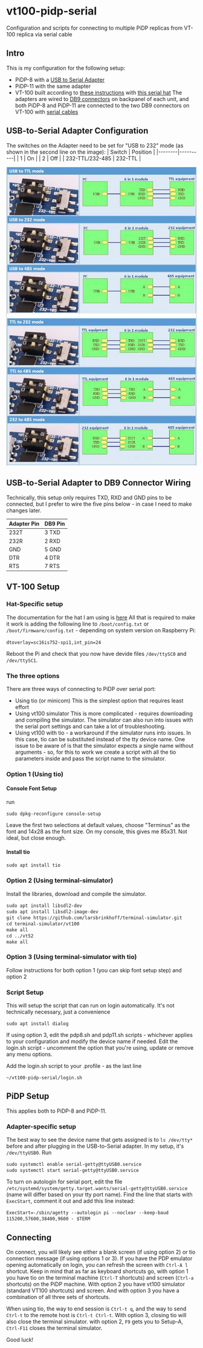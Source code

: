 # vt100-pidp-serial

Configuration and scripts for connecting to multiple PiDP replicas from VT-100 replica via serial cable

## Intro

This is my configuration for the following setup:

- PiDP-8 with a [USB to Serial Adapter](https://www.amazon.com/gp/product/B00LZVEQEY)
- PiDP-11 with the same adapter
- VT-100 built according to [these instructions](https://www.instructables.com/23-Scale-VT100-Terminal-Reproduction/) with [this serial hat](https://www.amazon.com/gp/product/B083D27NJD)
  The adapters are wired to [DB9 connectors](https://www.amazon.com/gp/product/B00HGALIUS) on backpanel of each unit, and both PiDP-8 and PiDP-11 are connected to the two DB9 connectors on VT-100 with [serial cables](https://www.amazon.com/gp/product/B00006B8BJ)

## USB-to-Serial Adapter Configuration

The switches on the Adapter need to be set for "USB to 232" mode (as shown in the second line on the image):
| Switch | Position |
|--------|----------|
| 1 | On |
| 2 | Off |
| 232-TTL/232-485 | 232-TTL |

![Adapter Configuration Options](docs/USB-to-Serial-switches.jpg)

## USB-to-Serial Adapter to DB9 Connector Wiring

Technically, this setup only requires TXD, RXD and GND pins to be connected, but I prefer to wire the five pins below - in case I need to make changes later.

| Adapter Pin | DB9 Pin |
| ----------- | ------- |
| 232T        | 3 TXD   |
| 232R        | 2 RXD   |
| GND         | 5 GND   |
| DTR         | 4 DTR   |
| RTS         | 7 RTS   |

## VT-100 Setup

### Hat-Specific setup

The documentation for the hat I am using is [here](https:bit.ly/3OOT9ch)
All that is required to make it work is adding the following line to `/boot/config.txt` or `/boot/firmware/config.txt` - depending on system version on Raspberry Pi:

`dtoverlay=sc16is752-spi1,int_pin=24`

Reboot the Pi and check that you now have devide files `/dev/ttySC0` and `/dev/ttySC1`.

### The three options

There are three ways of connecting to PiDP over serial port:

- Using tio (or minicom)
  This is the simplest option that requires least effort
- Using vt100 simulator
  This is more complicated - requires downloading and compiling the simulator. The simulator can also run into issues with the serial port settings and can take a lot of troubleshooting.
- Using vt100 with tio - a workaround if the simulator runs into issues. In this case, tio can be substituted instead of the tty device name. One issue to be aware of is that the simulator expects a single name without arguments - so, for this to work we create a script with all the tio parameters inside and pass the script name to the simulator.

### Option 1 (Using tio)

#### Console Font Setup

run

```
sudo dpkg-reconfigure console-setup
```

Leave the first two selections at default values, choose "Terminus" as the font and 14x28 as the font size. On my console, this gives me 85x31. Not ideal, but close enough.

#### Install tio

```
sudo apt install tio
```

### Option 2 (Using terminal-simulator)

Install the libraries, download and compile the simulator.

```
sudo apt install libsdl2-dev
sudo apt install libsdl2-image-dev
git clone https://github.com/larsbrinkhoff/terminal-simulator.git
cd terminal-simulator/vt100
make all
cd ../vt52
make all
```

### Option 3 (Using terminal-simulator with tio)

Follow instructions for both option 1 (you can skip font setup step) and option 2

### Script Setup

This will setup the script that can run on login automatically. It's not technically necessary, just a convenience

```
sudo apt install dialog
```

If using option 3, edit the pdp8.sh and pdp11.sh scripts - whichever applies to your configuration and modify the device name if needed.
Edit the login.sh script - uncomment the option that you're using, update or remove any menu options.

Add the login.sh script to your .profile - as the last line

```
~/vt100-pidp-serial/login.sh
```

## PiDP Setup

This applies both to PiDP-8 and PiDP-11.

### Adapter-specific setup

The best way to see the device name that gets assigned is to `ls /dev/tty*` before and after plugging in the USB-to-Serial adapter. In my setup, it's `/dev/ttyUSB0`.
Run

```
sudo systemctl enable serial-getty@ttyUSB0.service
sudo systemctl start serial-getty@ttyUSB0.service
```

To turn on autologin for serial port, edit the file `/etc/systemd/system/getty.target.wants/serial-getty@ttyUSB0.service` (name will differ based on your tty port name).
Find the line that starts with `ExecStart`, comment it out and add this line instead:

```
ExecStart=-/sbin/agetty --autologin pi --noclear --keep-baud 115200,57600,38400,9600 - $TERM
```

## Connecting

On connect, you will likely see either a blank screen (if using option 2) or tio connection message (if using options 1 or 3). If you have the PDP emulator opening automatically on login, you can refresh the screen with `Ctrl-A l` shortcut.
Keep in mind that as far as keyboard shortcuts go, with option 1 you have tio on the terminal machine (`Ctrl-T` shortcuts) and screen (`Ctrl-a` shortcuts) on the PiDP machine. With option 2 you have vt100 simulator (standard VT100 shortcuts) and screen. And with option 3 you have a combination of all three sets of shortcuts.

When using tio, the way to end session is `Ctrl-t q`, and the way to send `Ctrl-t` to the remote host is `Ctrl-t Ctrl-t`.
With option 3, closing tio will also close the terminal simulator.
with option 2, `F9` gets you to Setup-A, `Ctrl-F11` closes the terminal simulator.

Good luck!
